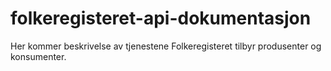 # folkeregisteret-api-dokumentasjon
Her kommer beskrivelse av tjenestene Folkeregisteret tilbyr produsenter og konsumenter.
